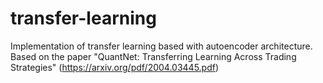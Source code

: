 # transfer-learning
Implementation of transfer learning based with autoencoder architecture. Based on the paper "QuantNet: Transferring Learning Across Trading Strategies" (https://arxiv.org/pdf/2004.03445.pdf)
